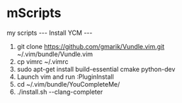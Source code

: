 # mScripts
my scripts 
--- Install YCM ---
 1. git clone https://github.com/gmarik/Vundle.vim.git ~/.vim/bundle/Vundle.vim
 2. cp vimrc ~/.vimrc
 3. sudo apt-get install build-essential cmake python-dev
 4. Launch vim and run :PluginInstall
 5. cd ~/.vim/bundle/YouCompleteMe/
 6. ./install.sh --clang-completer

